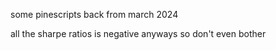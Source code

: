 some pinescripts back from march 2024

all the sharpe ratios is negative anyways so don't even bother
